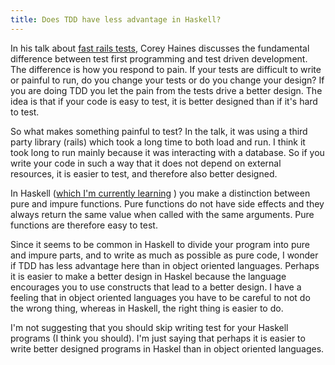 ```yaml
---
title: Does TDD have less advantage in Haskell?
---
```

In his talk about [fast rails tests](https://vimeo.com/30893836), Corey
Haines discusses the fundamental difference between test first
programming and test driven development. The difference is how you
respond to pain. If your tests are difficult to write or painful to run,
do you change your tests or do you change your design? If you are doing
TDD you let the pain from the tests drive a better design. The idea is
that if your code is easy to test, it is better designed than if it's
hard to test.

So what makes something painful to test? In the talk, it was using a
third party library (rails) which took a long time to both load and run.
I think it took long to run mainly because it was interacting with a
database. So if you write your code in such a way that it does not
depend on external resources, it is easier to test, and therefore also
better designed.

In Haskell ([which I'm currently
learning](/writing/reflections-on-programming/2011-10-10-learning-haskell/index.html)
) you make a distinction between pure and impure functions. Pure
functions do not have side effects and they always return the same value
when called with the same arguments. Pure functions are therefore easy
to test.

Since it seems to be common in Haskell to divide your program into pure
and impure parts, and to write as much as possible as pure code, I
wonder if TDD has less advantage here than in object oriented languages.
Perhaps it is easier to make a better design in Haskel because the
language encourages you to use constructs that lead to a better design.
I have a feeling that in object oriented languages you have to be
careful to not do the wrong thing, whereas in Haskell, the right thing
is easier to do.

I'm not suggesting that you should skip writing test for your Haskell
programs (I think you should). I'm just saying that perhaps it is easier
to write better designed programs in Haskel than in object oriented
languages.
